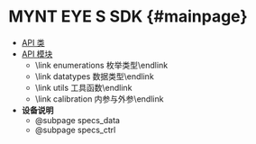 # MYNT EYE S SDK {#mainpage}

* <a class="el" href="annotated.html">API 类</a>
* <a class="el" href="modules.html">API 模块</a>
  * \link enumerations 枚举类型\endlink
  * \link datatypes 数据类型\endlink
  * \link utils 工具函数\endlink
  * \link calibration 内参与外参\endlink
* <span style="font-weight:bold">设备说明</span>
  * @subpage specs_data
  * @subpage specs_ctrl
